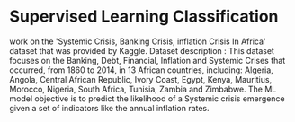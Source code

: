 # Supervised Learning Classification
 work on the 'Systemic Crisis, Banking Crisis, inflation Crisis In Africa' dataset that was provided by Kaggle.  Dataset description : This dataset focuses on the Banking, Debt, Financial, Inflation and Systemic Crises that occurred, from 1860 to 2014, in 13 African countries, including: Algeria, Angola, Central African Republic, Ivory Coast, Egypt, Kenya, Mauritius, Morocco, Nigeria, South Africa, Tunisia, Zambia and Zimbabwe. The ML model objective is to predict the likelihood of a Systemic crisis emergence given a set of indicators like the annual inflation rates.
